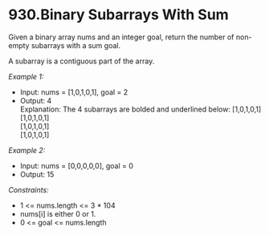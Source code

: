 # 930.Binary Subarrays With Sum

Given a binary array nums and an integer goal, return the number of non-empty subarrays with a sum goal.

A subarray is a contiguous part of the array.

 

*Example 1:*

- Input: nums = [1,0,1,0,1], goal = 2
- Output: 4\
Explanation: The 4 subarrays are bolded and underlined below:
[1,0,1,0,1]\
[1,0,1,0,1]\
[1,0,1,0,1]\
[1,0,1,0,1]

*Example 2:*

- Input: nums = [0,0,0,0,0], goal = 0
- Output: 15
 
*Constraints:*

- 1 <= nums.length <= 3 * 104
- nums[i] is either 0 or 1.
- 0 <= goal <= nums.length
